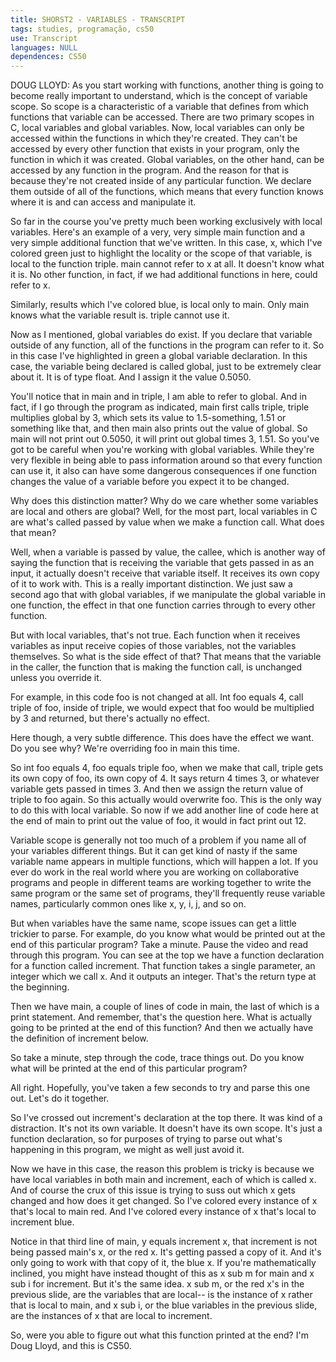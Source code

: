 ```yaml
---
title: SHORST2 - VARIABLES - TRANSCRIPT
tags: studies, programação, cs50
use: Transcript
languages: NULL
dependences: CS50
---
```


DOUG LLOYD: As you start working with functions, another thing is going to become really important to understand, which is the concept of variable scope. So scope is a characteristic of a variable that defines from which functions that variable can be accessed. There are two primary scopes in C, local variables and global variables. Now, local variables can only be accessed within the functions in which they're created. They can't be accessed by every other function that exists in your program, only the function in which it was created. Global variables, on the other hand, can be accessed by any function in the program. And the reason for that is because they're not created inside of any particular function. We declare them outside of all of the functions, which means that every function knows where it is and can access and manipulate it. 

So far in the course you've pretty much been working exclusively with local variables. Here's an example of a very, very simple main function and a very simple additional function that we've written. In this case, x, which I've colored green just to highlight the locality or the scope of that variable, is local to the function triple. main cannot refer to x at all. It doesn't know what it is. No other function, in fact, if we had additional functions in here, could refer to x. 

Similarly, results which I've colored blue, is local only to main. Only main knows what the variable result is. triple cannot use it. 

Now as I mentioned, global variables do exist. If you declare that variable outside of any function, all of the functions in the program can refer to it. So in this case I've highlighted in green a global variable declaration. In this case, the variable being declared is called global, just to be extremely clear about it. It is of type float. And I assign it the value 0.5050. 

You'll notice that in main and in triple, I am able to refer to global. And in fact, if I go through the program as indicated, main first calls triple, triple multiplies global by 3, which sets its value to 1.5-something, 1.51 or something like that, and then main also prints out the value of global. So main will not print out 0.5050, it will print out global times 3, 1.51. So you've got to be careful when you're working with global variables. While they're very flexible in being able to pass information around so that every function can use it, it also can have some dangerous consequences if one function changes the value of a variable before you expect it to be changed. 

Why does this distinction matter? Why do we care whether some variables are local and others are global? Well, for the most part, local variables in C are what's called passed by value when we make a function call. What does that mean? 

Well, when a variable is passed by value, the callee, which is another way of saying the function that is receiving the variable that gets passed in as an input, it actually doesn't receive that variable itself. It receives its own copy of it to work with. This is a really important distinction. We just saw a second ago that with global variables, if we manipulate the global variable in one function, the effect in that one function carries through to every other function. 

But with local variables, that's not true. Each function when it receives variables as input receive copies of those variables, not the variables themselves. So what is the side effect of that? That means that the variable in the caller, the function that is making the function call, is unchanged unless you override it. 

For example, in this code foo is not changed at all. Int foo equals 4, call triple of foo, inside of triple, we would expect that foo would be multiplied by 3 and returned, but there's actually no effect. 

Here though, a very subtle difference. This does have the effect we want. Do you see why? We're overriding foo in main this time. 

So int foo equals 4, foo equals triple foo, when we make that call, triple gets its own copy of foo, its own copy of 4. It says return 4 times 3, or whatever variable gets passed in times 3. And then we assign the return value of triple to foo again. So this actually would overwrite foo. This is the only way to do this with local variable. So now if we add another line of code here at the end of main to print out the value of foo, it would in fact print out 12. 

Variable scope is generally not too much of a problem if you name all of your variables different things. But it can get kind of nasty if the same variable name appears in multiple functions, which will happen a lot. If you ever do work in the real world where you are working on collaborative programs and people in different teams are working together to write the same program or the same set of programs, they'll frequently reuse variable names, particularly common ones like x, y, i, j, and so on. 

But when variables have the same name, scope issues can get a little trickier to parse. For example, do you know what would be printed out at the end of this particular program? Take a minute. Pause the video and read through this program. You can see at the top we have a function declaration for a function called increment. That function takes a single parameter, an integer which we call x. And it outputs an integer. That's the return type at the beginning. 

Then we have main, a couple of lines of code in main, the last of which is a print statement. And remember, that's the question here. What is actually going to be printed at the end of this function? And then we actually have the definition of increment below. 

So take a minute, step through the code, trace things out. Do you know what will be printed at the end of this particular program? 

All right. Hopefully, you've taken a few seconds to try and parse this one out. Let's do it together. 

So I've crossed out increment's declaration at the top there. It was kind of a distraction. It's not its own variable. It doesn't have its own scope. It's just a function declaration, so for purposes of trying to parse out what's happening in this program, we might as well just avoid it. 

Now we have in this case, the reason this problem is tricky is because we have local variables in both main and increment, each of which is called x. And of course the crux of this issue is trying to suss out which x gets changed and how does it get changed. So I've colored every instance of x that's local to main red. And I've colored every instance of x that's local to increment blue. 

Notice in that third line of main, y equals increment x, that increment is not being passed main's x, or the red x. It's getting passed a copy of it. And it's only going to work with that copy of it, the blue x. If you're mathematically inclined, you might have instead thought of this as x sub m for main and x sub i for increment. But it's the same idea. x sub m, or the red x's in the previous slide, are the variables that are local-- is the instance of x rather that is local to main, and x sub i, or the blue variables in the previous slide, are the instances of x that are local to increment. 

So, were you able to figure out what this function printed at the end? I'm Doug Lloyd, and this is CS50. 